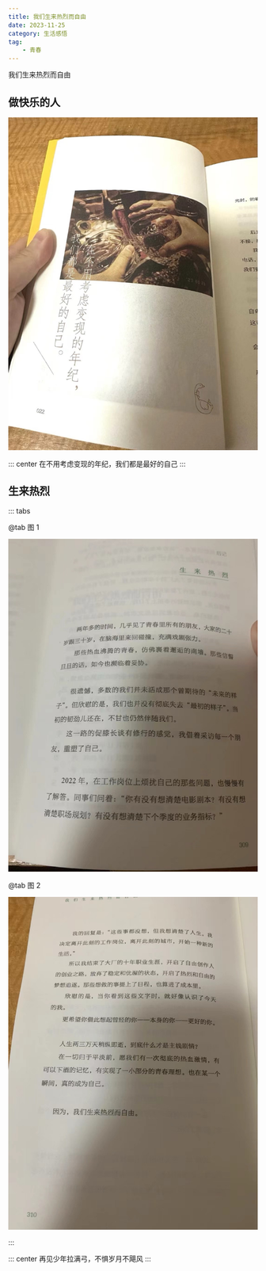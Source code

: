 ```yaml
---
title: 我们生来热烈而自由
date: 2023-11-25
category: 生活感悟
tag:
    - 青春
---
```


我们生来热烈而自由

<!-- more -->

## 做快乐的人

![](./images/1.jpg)

::: center
在不用考虑变现的年纪，我们都是最好的自己
:::

## 生来热烈

::: tabs

@tab 图 1

![](./images/2.jpg)

@tab 图 2

![](./images/3.jpg)

:::

::: center
再见少年拉满弓，不惧岁月不飓风
:::